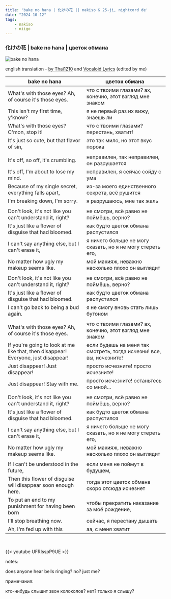 ```yaml
---
title: 'bake no hana | 化けの花 || nakiso & 25-ji, nightcord de'
date: "2024-10-12"
tags:
    - nakiso
    - niigo
---
```


### 化けの花 | bake no hana | цветок обмана

![bake no hana](images/niigo/songs/Bake_no_Hana_Game_Cover.heic)

english translation - [by Thai1210](https://projectsekai.fandom.com/wiki/Bake_no_Hana#Romaji) and [Vocaloid Lyrics](https://vocaloidlyrics.fandom.com/wiki/化けの花_(Bake_no_Hana)) (edited by me)

bake no hana | цветок обмана
--|--
What's with those eyes? Ah, of course it's those eyes. | что с твоими глазами? ах, конечно, этот взгляд мне знаком
This isn't my first time, y'know? | я не первый раз их вижу, знаешь ли
What's with those eyes? C'mon, stop it! | что с твоими глазами? перестань, хватит!
It's just so cute, but that flavor of sin, | это так мило, но этот вкус порока
|||
It's off, so off, it's crumbling. | неправилен, так неправилен, он разрушается
It's off, I'm about to lose my mind. | неправилен, я сейчас сойду с ума
Because of my single secret, everything falls apart, | из-за моего единственного секрета, всё рушится
I'm breaking down, I'm sorry. | я разрушаюсь, мне так жаль
|||
Don't look, it's not like you can't understand it, right? | не смотри, всё равно не поймёшь, верно?
It's just like a flower of disguise that had bloomed. | как будто цветок обмана распустился
I can't say anything else, but I can't erase it, | я ничего больше не могу сказать, но я не могу стереть его,
No matter how ugly my makeup seems like. | мой макияж, неважно насколько плохо он выглядит 
|||
Don't look, it's not like you can't understand it, right? | не смотри, всё равно не поймёшь, верно?
It's just like a flower of disguise that had bloomed. | как будто цветок обмана распустился
I can't go back to being a bud again. | я не смогу вновь стать лишь бутоном
|||
What's with those eyes? Ah, of course it's those eyes. | что с твоими глазами? ах, конечно, этот взгляд мне знаком
If you're going to look at me like that, then disappear! Everyone, just disappear! | если будешь на меня так смотреть, тогда исчезни! все, вы, исчезните!
Just disappear! Just disappear! | просто исчезните! просто исчезните!
Just disappear! Stay with me. | просто исчезните! останьтесь со мной…
|||
Don't look, it's not like you can't understand it, right? | не смотри, всё равно не поймёшь, верно?
It's just like a flower of disguise that had bloomed. | как будто цветок обмана распустился
I can't say anything else, but I can't erase it, | я ничего больше не могу сказать, но я не могу стереть его,
No matter how ugly my makeup seems like. | мой макияж, неважно насколько плохо он выглядит
|||
If I can't be understood in the future, | если меня не поймут в будущем,
Then this flower of disguise will disappear soon enough here. | тогда этот цветок обмана скоро отсюда исчезнет
To put an end to my punishment for having been born | чтобы прекратить наказание за моё рождение,
I'll stop breathing now. | сейчас, я перестану дышать
Ah, I'm fed up with this | аа, с меня хватит

<br>

{{< youtube UFRIsspP9UE >}}

notes:

does anyone hear bells ringing? no? just me? 

примечания:

кто-нибудь слышит звон колоколов? нет? только я слышу?
